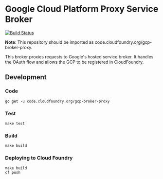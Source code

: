 # Google Cloud Platform Proxy Service Broker
[![Build Status](https://travis-ci.org/cloudfoundry-incubator/gcp-broker-proxy.svg?branch=master)](https://travis-ci.org/cloudfoundry-incubator/gcp-broker-proxy)

**Note**: This repository should be imported as code.cloudfoundry.org/gcp-broker-proxy.


This broker proxies requests to Google's hosted service broker. It handles the OAuth flow and allows the GCP
to be registered in CloudFoundry.

## Development

### Code
```
go get -u code.cloudfoundry.org/gcp-broker-proxy
```

### Test
```
make test
```

### Build
```
make build
```


### Deploying to Cloud Foundry

```
make build
cf push
``` 


